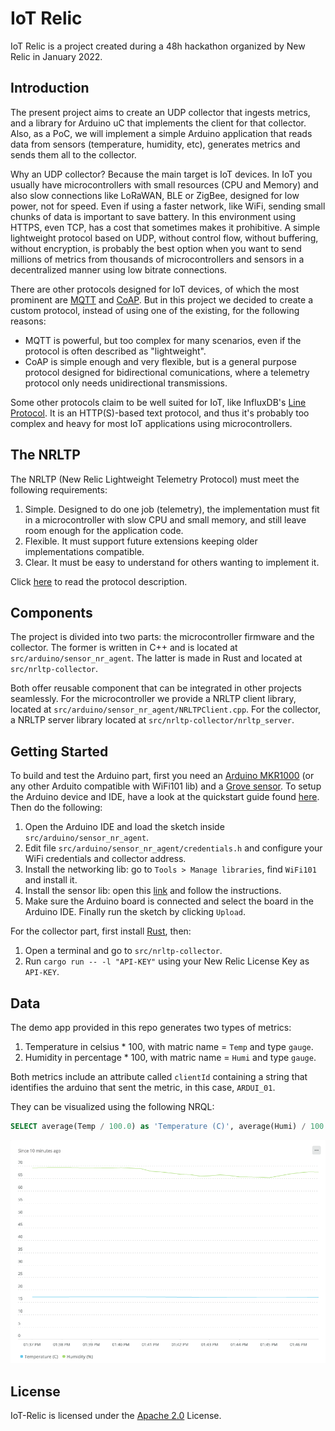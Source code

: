 # IoT Relic

IoT Relic is a project created during a 48h hackathon organized by New Relic in January 2022.

## Introduction

The present project aims to create an UDP collector that ingests metrics, and a library for Arduino uC that implements the client for that collector. Also, as a PoC, we will implement a simple Arduino application that reads data from sensors (temperature, humidity, etc), generates metrics and sends them all to the collector.

Why an UDP collector? Because the main target is IoT devices. In IoT you usually have microcontrollers with small resources (CPU and Memory) and also slow connections like LoRaWAN, BLE or ZigBee, designed for low power, not for speed. Even if using a faster network, like WiFi, sending small chunks of data is important to save battery. In this environment using HTTPS, even TCP, has a cost that sometimes makes it prohibitive. A simple lightweight protocol based on UDP, without control flow, without buffering, without encryption, is probably the best option when you want to send millions of metrics from thousands of microcontrollers and sensors in a decentralized manner using low bitrate connections.

There are other protocols designed for IoT devices, of which the most prominent are [MQTT](https://en.wikipedia.org/wiki/MQTT) and [CoAP](https://en.wikipedia.org/wiki/Constrained_Application_Protocol). But in this project we decided to create a custom protocol, instead of using one of the existing, for the following reasons:

- MQTT is powerful, but too complex for many scenarios, even if the protocol is often described as "lightweight".
- CoAP is simple enough and very flexible, but is a general purpose protocol designed for bidirectional comunications, where a telemetry protocol only needs unidirectional transmissions.

Some other protocols claim to be well suited for IoT, like InfluxDB's [Line Protocol](https://docs.influxdata.com/influxdb/v2.1/reference/syntax/line-protocol/). It is an HTTP(S)-based text protocol, and thus it's probably too complex and heavy for most IoT applications using microcontrollers.

## The NRLTP

The NRLTP (New Relic Lightweight Telemetry Protocol) must meet the following requirements:

1. Simple. Designed to do one job (telemetry), the implementation must fit in a microcontroller with slow CPU and small memory, and still leave room enough for the application code.
2. Flexible. It must support future extensions keeping older implementations compatible.
3. Clear. It must be easy to understand for others wanting to implement it.

Click [here](NRLTP.md) to read the protocol description.

## Components

The project is divided into two parts: the microcontroller firmware and the collector. The former is written in C++ and is located at `src/arduino/sensor_nr_agent`. The latter is made in Rust and located at `src/nrltp-collector`.

Both offer reusable component that can be integrated in other projects seamlessly. For the microcontroller we provide a NRLTP client library, located at `src/arduino/sensor_nr_agent/NRLTPClient.cpp`. For the collector, a NRLTP server library located at `src/nrltp-collector/nrltp_server`.

## Getting Started

To build and test the Arduino part, first you need an [Arduino MKR1000](https://store-usa.arduino.cc/products/arduino-mkr1000-wifi) (or any other Arduito compatible with WiFi101 lib) and a [Grove sensor](https://store.arduino.cc/products/grove-temperature-humidity-sensor). To setup the Arduino device and IDE, have a look at the quickstart guide found [here](https://docs.arduino.cc/hardware/mkr-1000-wifi). Then do the following:

1. Open the Arduino IDE and load the sketch inside `src/arduino/sensor_nr_agent`.
2. Edit file `src/arduino/sensor_nr_agent/credentials.h` and configure your WiFi credentials and collector address.
3. Install the networking lib: go to `Tools > Manage libraries`, find `WiFi101` and install it.
4. Install the sensor lib: open this [link](https://github.com/Seeed-Studio/Grove_Temper_Humidity) and follow the instructions.
5. Make sure the Arduino board is connected and select the board in the Arduino IDE. Finally run the sketch by clicking `Upload`.

For the collector part, first install [Rust](https://www.rust-lang.org/tools/install), then:

1. Open a terminal and go to `src/nrltp-collector`.
2. Run `cargo run -- -l "API-KEY"` using your New Relic License Key as `API-KEY`.

## Data

The demo app provided in this repo generates two types of metrics:

1. Temperature in celsius * 100, with matric name = `Temp` and type `gauge`.
2. Humidity in percentage * 100, with matric name = `Humi` and type `gauge`.

Both metrics include an attribute called `clientId` containing a string that identifies the arduino that sent the metric, in this case, `ARDUI_01`.

They can be visualized using the following NRQL:

```sql
SELECT average(Temp / 100.0) as 'Temperature (C)', average(Humi) / 100.0 as 'Humidity (%)' FROM Metric TIMESERIES SINCE 10 minutes ago
```

![Figure 1](figure_1.png)

## License

IoT-Relic is licensed under the [Apache 2.0](http://apache.org/licenses/LICENSE-2.0.txt) License.
